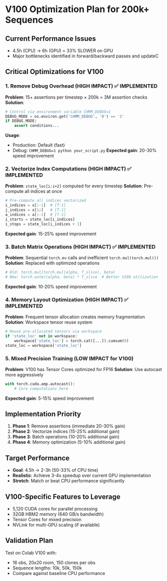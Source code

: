 # V100 Optimization Plan for 200k+ Sequences

## Current Performance Issues
- 4.5h (CPU) → 6h (GPU) = 33% SLOWER on GPU
- Major bottlenecks identified in forward/backward passes and updateC

## Critical Optimizations for V100

### 1. Remove Debug Overhead (HIGH IMPACT) ✅ IMPLEMENTED
**Problem**: 15+ assertions per timestep × 200k = 3M assertion checks
**Solution**: 
```python
# Control via environment variable CHMM_DEBUG=1
DEBUG_MODE = os.environ.get('CHMM_DEBUG', '0') == '1'
if DEBUG_MODE:
    assert conditions...
```
**Usage**: 
- Production: Default (fast)
- Debug: `CHMM_DEBUG=1 python your_script.py`
**Expected gain**: 20-30% speed improvement

### 2. Vectorize Index Computations (HIGH IMPACT) ✅ IMPLEMENTED
**Problem**: `state_loc[i:i+2]` computed for every timestep
**Solution**: Pre-compute all indices at once
```python
# Pre-compute all indices vectorized
i_indices = x[:-1]  # [T-1]
j_indices = x[1:]   # [T-1] 
a_indices = a[:-1]  # [T-1]
i_starts = state_loc[i_indices]
i_stops = state_loc[i_indices + 1]
```
**Expected gain**: 15-25% speed improvement

### 3. Batch Matrix Operations (HIGH IMPACT) ✅ IMPLEMENTED
**Problem**: Sequential `torch.mv` calls and inefficient `torch.mul(torch.mul())` 
**Solution**: Replaced with optimized operations
```python
# Old: torch.mul(torch.mul(alpha, T_slice), beta)
# New: torch.outer(alpha, beta) * T_slice  # Better V100 utilization
```
**Expected gain**: 10-20% speed improvement

### 4. Memory Layout Optimization (HIGH IMPACT) ✅ IMPLEMENTED
**Problem**: Frequent tensor allocation creates memory fragmentation
**Solution**: Workspace tensor reuse system
```python
# Reuse pre-allocated tensors via workspace
if 'state_loc' not in workspace:
    workspace['state_loc'] = torch.cat([...]).cumsum(0)
state_loc = workspace['state_loc']
```

### 5. Mixed Precision Training (LOW IMPACT for V100)
**Problem**: V100 has Tensor Cores optimized for FP16
**Solution**: Use autocast more aggressively
```python
with torch.cuda.amp.autocast():
    # Core computations here
```
**Expected gain**: 5-15% speed improvement

## Implementation Priority

1. **Phase 1**: Remove assertions (immediate 20-30% gain)
2. **Phase 2**: Vectorize indices (15-25% additional gain)  
3. **Phase 3**: Batch operations (10-20% additional gain)
4. **Phase 4**: Memory optimization (5-10% additional gain)

## Target Performance
- **Goal**: 4.5h → 2-3h (50-33% of CPU time)
- **Realistic**: Achieve 3-4x speedup over current GPU implementation
- **Stretch**: Match or beat CPU performance significantly

## V100-Specific Features to Leverage
- 5,120 CUDA cores for parallel processing
- 32GB HBM2 memory (640 GB/s bandwidth)  
- Tensor Cores for mixed precision
- NVLink for multi-GPU scaling (if available)

## Validation Plan
Test on Colab V100 with:
- 16 obs, 20x20 room, 150 clones per obs
- Sequence lengths: 10k, 50k, 150k
- Compare against baseline CPU performance